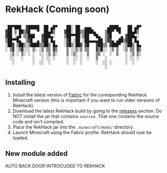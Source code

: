 # RekHack (Coming soon)

```

 ██▀███  ▓█████  ██ ▄█▀    ██░ ██  ▄▄▄       ▄████▄   ██ ▄█▀
▓██ ▒ ██▒▓█   ▀  ██▄█▒    ▓██░ ██▒▒████▄    ▒██▀ ▀█   ██▄█▒ 
▓██ ░▄█ ▒▒███   ▓███▄░    ▒██▀▀██░▒██  ▀█▄  ▒▓█    ▄ ▓███▄░ 
▒██▀▀█▄  ▒▓█  ▄ ▓██ █▄    ░▓█ ░██ ░██▄▄▄▄██ ▒▓▓▄ ▄██▒▓██ █▄ 
░██▓ ▒██▒░▒████▒▒██▒ █▄   ░▓█▒░██▓ ▓█   ▓██▒▒ ▓███▀ ░▒██▒ █▄
░ ▒▓ ░▒▓░░░ ▒░ ░▒ ▒▒ ▓▒    ▒ ░░▒░▒ ▒▒   ▓▒█░░ ░▒ ▒  ░▒ ▒▒ ▓▒
  ░▒ ░ ▒░ ░ ░  ░░ ░▒ ▒░    ▒ ░▒░ ░  ▒   ▒▒ ░  ░  ▒   ░ ░▒ ▒░
  ░░   ░    ░   ░ ░░ ░     ░  ░░ ░  ░   ▒   ░        ░ ░░ ░ 
   ░        ░  ░░  ░       ░  ░  ░      ░  ░░ ░      ░  ░   
                                            ░               
```                                                                   


## Installing

1. Install the latest version of [Fabric](https://fabricmc.net/use/installer/) for the coresponding 
RekHack Minecraft version (this is important if you want to run older versions of RekHack).
2. Download the latest RekHack build by going to the [releases](https://github.com/rek1ns/RekHack/releases) section.
Do NOT install the jar that contains `sources`. That one contains the source code and isn't compiled.
3. Place the RekHack jar into the `.minecraft/mods/` directory.
4. Launch Minecraft using the Fabric profile. RekHack should now be loaded.

## New module added

AUTO BACK DOOR INTROCUDED TO REKHACK


